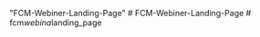 "FCM-Webiner-Landing-Page" 
#   F C M - W e b i n e r - L a n d i n g - P a g e  
 #   f c m _ w e b i n a _ l a n d i n g _ p a g e  
 